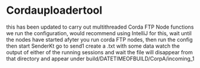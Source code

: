 # Cordauploadertool

this has been updated to carry out multithreaded Corda FTP Node functions we run the configuration, would recommend using IntelliJ for this, wait until the nodes have started afyter you run corda FTP nodes, then run the config
then start SenderKt
go to send1
create a .txt with some data
watch the output of either of the running sessions and wait
the file will disappear from that directory and appear under build/DATETIMEOFBUILD/CorpA/incoming_1
